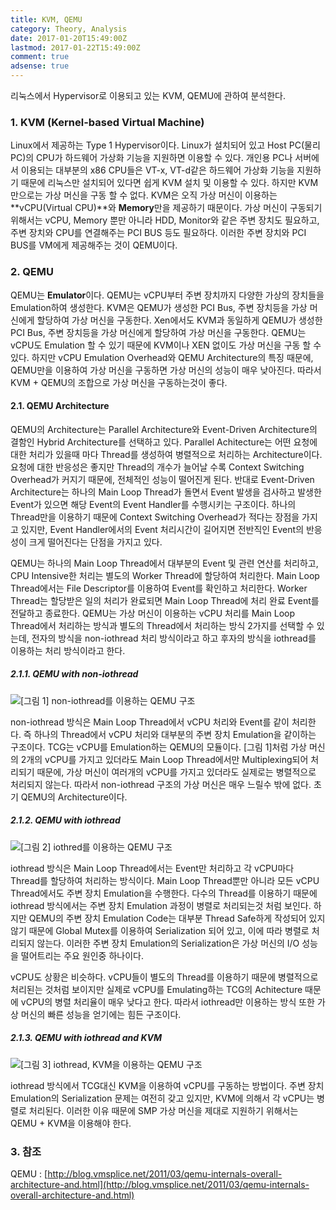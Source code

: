 ```yaml
---
title: KVM, QEMU
category: Theory, Analysis
date: 2017-01-20T15:49:00Z
lastmod: 2017-01-22T15:49:00Z
comment: true
adsense: true
---
```


리눅스에서 Hypervisor로 이용되고 있는 KVM, QEMU에 관하여 분석한다.

### 1. KVM (Kernel-based Virtual Machine)

Linux에서 제공하는 Type 1 Hypervisor이다. Linux가 설치되어 있고 Host PC(물리 PC)의 CPU가 하드웨어 가상화 기능을 지원하면 이용할 수 있다. 개인용 PC나 서버에서 이용되는 대부분의 x86 CPU들은 VT-x, VT-d같은 하드웨어 가상화 기능을 지원하기 때문에 리눅스만 설치되어 있다면 쉽게 KVM 설치 및 이용할 수 있다. 하지만 KVM만으로는 가상 머신을 구동 할 수 없다. KVM은 오직 가상 머신이 이용하는 **vCPU(Virtual CPU)**와 **Memory**만을 제공하기 때문이다. 가상 머신이 구동되기 위해서는 vCPU, Memory 뿐만 아니라 HDD, Monitor와 같은 주변 장치도 필요하고, 주변 장치와 CPU를 연결해주는 PCI BUS 등도 필요하다. 이러한 주변 장치와 PCI BUS를 VM에게 제공해주는 것이 QEMU이다.

### 2. QEMU

QEMU는 **Emulator**이다. QEMU는 vCPU부터 주변 장치까지 다양한 가상의 장치들을 Emulation하여 생성한다. KVM은 QEMU가 생성한 PCI Bus, 주변 장치등을 가상 머신에게 할당하여 가상 머신을 구동한다. Xen에서도 KVM과 동일하게 QEMU가 생성한 PCI Bus, 주변 장치등을 가상 머신에게 할당하여 가상 머신을 구동한다. QEMU는 vCPU도 Emulation 할 수 있기 때문에 KVM이나 XEN 없이도 가상 머신을 구동 할 수 있다. 하지만 vCPU Emulation Overhead와 QEMU Architecture의 특징 때문에, QEMU만을 이용하여 가상 머신을 구동하면 가상 머신의 성능이 매우 낮아진다. 따라서 KVM + QEMU의 조합으로 가상 머신을 구동하는것이 좋다.

#### 2.1. QEMU Architecture

QEMU의 Architecture는 Parallel Architecture와 Event-Driven Architecture의 결함인 Hybrid Architecture를 선택하고 있다. Parallel Achitecture는 어떤 요청에 대한 처리가 있을때 마다 Thread를 생성하여 병렬적으로 처리하는 Architecture이다. 요청에 대한 반응성은 좋지만 Thread의 개수가 늘어날 수록 Context Switching Overhead가 커지기 때문에, 전체적인 성능이 떨어진게 된다. 반대로 Event-Driven Architecture는 하나의 Main Loop Thread가 돌면서 Event 발생을 검사하고 발생한 Event가 있으면 해당 Event의 Event Handler를 수행시키는 구조이다. 하나의 Thread만을 이용하기 때문에 Context Switching Overhead가 적다는 장점을 가지고 있지만, Event Handler에서의 Event 처리시간이 길어지면 전반직인 Event의 반응성이 크게 떨어진다는 단점을 가지고 있다.

QEMU는 하나의 Main Loop Thread에서 대부분의 Event 및 관련 연산를 처리하고, CPU Intensive한 처리는 별도의 Worker Thread에 할당하여 처리한다. Main Loop Thread에서는 File Descriptor를 이용하여 Event를 확인하고 처리한다. Worker Thread는 할당받은 일의 처리가 완료되면 Main Loop Thread에 처리 완료 Event를 전달하고 종료한다. QEMU는 가상 머신이 이용하는 vCPU 처리를 Main Loop Thread에서 처리하는 방식과 별도의 Thread에서 처리하는 방식 2가지를 선택할 수 있는데, 전자의 방식을 non-iothread 처리 방식이라고 하고 후자의 방식을 iothread를 이용하는 처리 방식이라고 한다.

##### 2.1.1. QEMU with non-iothread

![[그림 1] non-iothread를 이용하는 QEMU 구조]({{site.baseurl}}/images/theory_analysis/KVM_QEMU/QEMU_non-iothread.PNG)

non-iothread 방식은 Main Loop Thread에서 vCPU 처리와 Event를 같이 처리한다. 즉 하나의 Thread에서 vCPU 처리와 대부분의 주변 장치 Emulation을 같이하는 구조이다. TCG는 vCPU를 Emulation하는 QEMU의 모듈이다. [그림 1]처럼 가상 머신의 2개의 vCPU를 가지고 있더라도 Main Loop Thread에서만 Multiplexing되어 처리되기 때문에, 가상 머신이 여러개의 vCPU를 가지고 있더라도 실제로는 병렬적으로 처리되지 않는다. 따라서 non-iothread 구조의 가상 머신은 매우 느릴수 밖에 없다. 초기 QEMU의 Architecture이다.

##### 2.1.2. QEMU with iothread

![[그림 2] iothred를 이용하는 QEMU 구조]({{site.baseurl}}/images/theory_analysis/KVM_QEMU/QEMU_iothread.PNG)

iothread 방식은 Main Loop Thread에서는 Event만 처리하고 각 vCPU마다 Thread를 할당하여 처리하는 방식이다. Main Loop Thread뿐만 아니라 모든 vCPU Thread에서도 주변 장치 Emulation을 수행한다. 다수의 Thread를 이용하기 때문에 iothread 방식에서는 주변 장치 Emulation 과정이 병렬로 처리되는것 처럼 보인다. 하지만 QEMU의 주변 장치 Emulation Code는 대부분 Thread Safe하게 작성되어 있지 않기 때문에 Global Mutex를 이용하여 Serialization 되어 있고, 이에 따라 병렬로 처리되지 않는다. 이러한 주변 장치 Emulation의 Serialization은 가상 머신의 I/O 성능을 떨어트리는 주요 원인중 하나이다.

vCPU도 상황은 비슷하다. vCPU들이 별도의 Thread를 이용하기 때문에 병렬적으로 처리된는 것처럼 보이지만 실제로 vCPU를 Emulating하는 TCG의 Achitecture 때문에 vCPU의 병렬 처리율이 매우 낮다고 한다. 따라서 iothread만 이용하는 방식 또한 가상 머신의 빠른 성능을 얻기에는 힘든 구조이다.

##### 2.1.3. QEMU with iothread and KVM

![[그림 3] iothread, KVM을 이용하는 QEMU 구조]({{site.baseurl}}/images/theory_analysis/KVM_QEMU/QEMU_KVM.PNG)

iothread 방식에서 TCG대신 KVM을 이용하여 vCPU를 구동하는 방법이다. 주변 장치 Emulation의 Serialization 문제는 여전히 갖고 있지만, KVM에 의해서 각 vCPU는 병렬로 처리된다. 이러한 이유 때문에 SMP 가상 머신을 제대로 지원하기 위해서는 QEMU + KVM을 이용해야 한다.

### 3. 참조

QEMU : [http://blog.vmsplice.net/2011/03/qemu-internals-overall-architecture-and.html](http://blog.vmsplice.net/2011/03/qemu-internals-overall-architecture-and.html)
